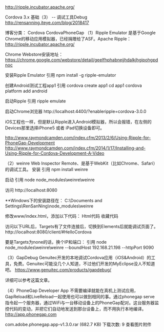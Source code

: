 http://ripple.incubator.apache.org/










Cordova 3.x 基础（3） -- 调试工具Debug   http://rensanning.iteye.com/blog/2018417

博客分类： Cordova
CordovaPhoneGap 
（1）Ripple Emulator 
是基于Google Chrome的移动应用模拟器，已经捐赠给了ASF。Apache Ripple：http://ripple.incubator.apache.org/ 

Chrome Webstore安装地址： 
https://chrome.google.com/webstore/detail/geelfhphabnejjhdalkjhgipohgpdnoc 

安装Ripple Emulator 
引用
npm install -g ripple-emulator


创建Android测试工程app1 
引用
cordova create app1 
cd app1 
cordova platform add android


启动Ripple 
引用
ripple emulate


启动Chrome浏览器 
http://localhost:4400/?enableripple=cordova-3.0.0 
 

iOS工程也一样，但是默认Ripple进入Android模拟器，所以会报错，在左侧的Devices那里选择iPhone5 或者 iPad切换设备即可。 

http://www.raymondcamden.com/index.cfm/2013/2/6/Using-Ripple-for-PhoneGap-Development 
http://www.raymondcamden.com/index.cfm/2014/1/17/Installing-and-Using-Ripple-for-Cordova-Development-A-Video 

（2）weinre 
Web Inspector Remote、是基于WebKit（比如Chrome、Safari）的调试工具。 
安装 
引用
npm install weinre

启动 
引用
node node_modules\weinre\weinre

访问 
http://localhost:8080 
 

**Windows下的安装路径在： 
C:\Documents and Settings\RenSanNing\node_modules\weinre 

修改www/index.html，添加以下代码： 
Html代码  收藏代码
<script src="http://localhost:8080/target/target-script-min.js#HelloCordova"></script>  


访问以下URL后，Targets有了文件连接后，切换到Elements后就能调试页面了。 
http://localhost:8080/client/#HelloCordova 
 

要是Targets为none的话，换个IP和端口： 
引用
node node_modules\weinre\weinre --boundHost 192.168.21.198 --httpPort 9090


（3）GapDebug 
Genuitec开发的本地调试Cordova应用（iOS&Android）的工具，免费。Genuitec可能没几个人知道，不过他们开发的MyEclipse没人不知道吧。 
https://www.genuitec.com/products/gapdebug/ 

 

详细可以参考这篇文章。 

（4）PhoneGap Developer App 
不需要编译就能在真机上测试应用，GapReload和LiveReload一起使用也可以做到相同的事。通过phonegap serve指令起一个服务器，通过WiFi与一台移动设备上的PhoneGap配对。这台服务器监控代码的变动，并把它们自动地发送到那台设备上，而不用执行本地编译。 
http://app.phonegap.com 
 
com.adobe.phonegap.app-v1.3.0.rar (682.7 KB)
下载次数: 9
查看图片附件